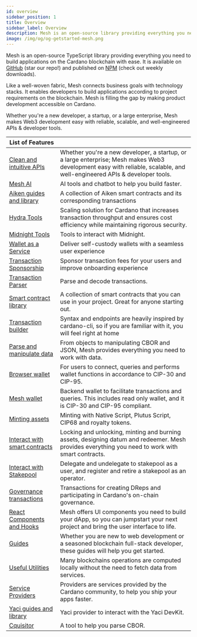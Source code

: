 ```yaml
---
id: overview
sidebar_position: 1
title: Overview
sidebar_label: Overview
description: Mesh is an open-source library providing everything you need to build on Web3
image: /img/og/og-getstarted-mesh.png
---
```


Mesh is an open-source TypeScript library providing everything you need to build applications on the Cardano blockchain with ease. It is available on [GitHub](https://github.com/MeshJS/mesh) (star our repo!) and published on [NPM](https://www.npmjs.com/package/@meshsdk/core) (check out weekly downloads).

Like a well-woven fabric, Mesh connects business goals with technology stacks. It enables developers to build applications according to project requirements on the blockchain. Mesh is filling the gap by making product development accessible on Cardano.

Whether you're a new developer, a startup, or a large enterprise, Mesh makes Web3 development easy with reliable, scalable, and well-engineered APIs & developer tools.

| List of Features |  |
|----|---|
| [Clean and intuitive APIs](https://meshjs.dev/apis/) | Whether you're a new developer, a startup, or a large enterprise; Mesh makes Web3 development easy with reliable, scalable, and well-engineered APIs & developer tools. |
| [Mesh AI](https://meshjs.dev/ai) | AI tools and chatbot to help you build faster. |
| [Aiken guides and library](https://meshjs.dev/aiken) | A collection of Aiken smart contracts and its corresponding transactions |
| [Hydra Tools](https://meshjs.dev/hydra) | Scaling solution for Cardano that increases transaction throughput and ensures cost efficiency while maintaining rigorous security. |
| [Midnight Tools](https://meshjs.dev/midnight) | Tools to interact with Midnight. |
| [Wallet as a Service](https://utxos.dev/wallet-as-a-service) | Deliver self-custody wallets with a seamless user experience |
| [Transaction Sponsorship](https://utxos.dev/transaction-sponsorship) | Sponsor transaction fees for your users and improve onboarding experience |
| [Transaction Parser](https://meshjs.dev/apis/txparser) | Parse and decode transactions. |
| [Smart contract library](https://meshjs.dev/smart-contracts) | A collection of smart contracts that you can use in your project. Great for anyone starting out. |
| [Transaction builder](https://meshjs.dev/apis/txbuilder) | Syntax and endpoints are heavily inspired by cardano-cli, so if you are familiar with it, you will feel right at home |
| [Parse and manipulate data](https://meshjs.dev/apis/data) | From objects to manipulating CBOR and JSON, Mesh provides everything you need to work with data. |
| [Browser wallet](https://meshjs.dev/apis/wallets/browserwallet) | For users to connect, queries and performs wallet functions in accordance to CIP-30 and CIP-95. |
| [Mesh wallet](https://meshjs.dev/apis/wallets/meshwallet) | Backend wallet to facilitate transactions and queries. This includes read only wallet, and it is CIP-30 and CIP-95 compliant. |
| [Minting assets](https://meshjs.dev/apis/txbuilder/minting) | Minting with Native Script, Plutus Script, CIP68 and royalty tokens. |
| [Interact with smart contracts](https://meshjs.dev/apis/txbuilder/smart-contracts) | Locking and unlocking, minting and burning assets, designing datum and redeemer. Mesh provides everything you need to work with smart contracts. | 
| [Interact with Stakepool](https://meshjs.dev/apis/txbuilder/staking) | Delegate and undelegate to stakepool as a user, and register and retire a stakepool as an operator. |
| [Governance transactions](https://meshjs.dev/apis/txbuilder/governance) | Transactions for creating DReps and participating in Cardano's on-chain governance. |
| [React Components and Hooks](https://meshjs.dev/react/) | Mesh offers UI components you need to build your dApp, so you can jumpstart your next project and bring the user interface to life. |
| [Guides](https://meshjs.dev/guides) | Whether you are new to web development or a seasoned blockchain full-stack developer, these guides will help you get started. |
| [Useful Utilities](https://meshjs.dev/apis/utilities) | Many blockchains operations are computed locally without the need to fetch data from services. |
| [Service Providers](https://meshjs.dev/providers) | Providers are services provided by the Cardano community, to help you ship your apps faster. |
| [Yaci guides and library](https://meshjs.dev/yaci) | Yaci provider to interact with the Yaci DevKit. |
| [Cquisitor](https://cloud.meshjs.dev/cquisitor) | A tool to help you parse CBOR. |